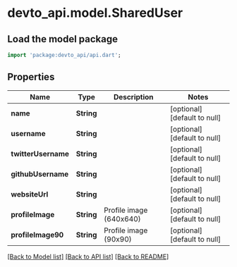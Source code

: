 # devto_api.model.SharedUser

## Load the model package
```dart
import 'package:devto_api/api.dart';
```

## Properties
Name | Type | Description | Notes
------------ | ------------- | ------------- | -------------
**name** | **String** |  | [optional] [default to null]
**username** | **String** |  | [optional] [default to null]
**twitterUsername** | **String** |  | [optional] [default to null]
**githubUsername** | **String** |  | [optional] [default to null]
**websiteUrl** | **String** |  | [optional] [default to null]
**profileImage** | **String** | Profile image (640x640) | [optional] [default to null]
**profileImage90** | **String** | Profile image (90x90) | [optional] [default to null]

[[Back to Model list]](../README.md#documentation-for-models) [[Back to API list]](../README.md#documentation-for-api-endpoints) [[Back to README]](../README.md)


